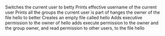 Switches the current user to betty
Prints effective username of the current user
Prints all the groups the current user is part of
hanges the owner of the file hello to better
Creates an empty file called hello
Adds executive permission to the owner of hello
adds execute permission to the owner and the group owner, and read permission to other users, to the file hello

